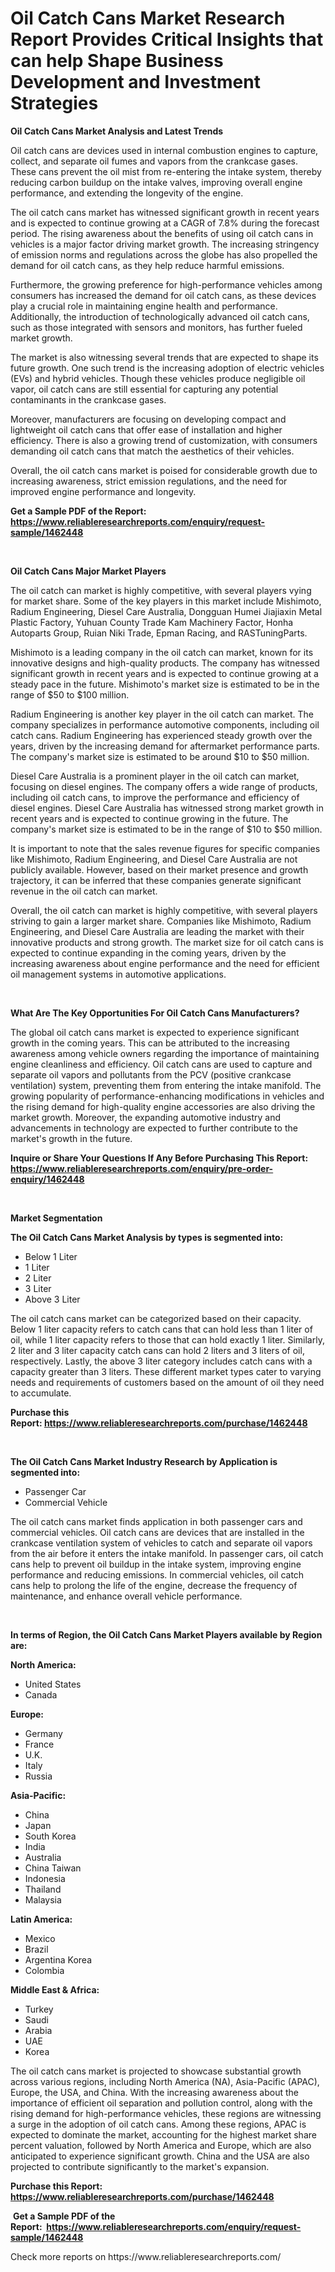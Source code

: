 <p><h1>Oil Catch Cans Market Research Report Provides Critical Insights that can help Shape Business Development and Investment Strategies</h1></p><p><strong>Oil Catch Cans Market Analysis and Latest Trends</strong></p>
<p><p>Oil catch cans are devices used in internal combustion engines to capture, collect, and separate oil fumes and vapors from the crankcase gases. These cans prevent the oil mist from re-entering the intake system, thereby reducing carbon buildup on the intake valves, improving overall engine performance, and extending the longevity of the engine.</p><p>The oil catch cans market has witnessed significant growth in recent years and is expected to continue growing at a CAGR of 7.8% during the forecast period. The rising awareness about the benefits of using oil catch cans in vehicles is a major factor driving market growth. The increasing stringency of emission norms and regulations across the globe has also propelled the demand for oil catch cans, as they help reduce harmful emissions.</p><p>Furthermore, the growing preference for high-performance vehicles among consumers has increased the demand for oil catch cans, as these devices play a crucial role in maintaining engine health and performance. Additionally, the introduction of technologically advanced oil catch cans, such as those integrated with sensors and monitors, has further fueled market growth.</p><p>The market is also witnessing several trends that are expected to shape its future growth. One such trend is the increasing adoption of electric vehicles (EVs) and hybrid vehicles. Though these vehicles produce negligible oil vapor, oil catch cans are still essential for capturing any potential contaminants in the crankcase gases.</p><p>Moreover, manufacturers are focusing on developing compact and lightweight oil catch cans that offer ease of installation and higher efficiency. There is also a growing trend of customization, with consumers demanding oil catch cans that match the aesthetics of their vehicles.</p><p>Overall, the oil catch cans market is poised for considerable growth due to increasing awareness, strict emission regulations, and the need for improved engine performance and longevity.</p></p>
<p><strong>Get a Sample PDF of the Report:&nbsp; <a href="https://www.reliableresearchreports.com/enquiry/request-sample/1462448">https://www.reliableresearchreports.com/enquiry/request-sample/1462448</a></strong></p>
<p>&nbsp;</p>
<p><strong>Oil Catch Cans Major Market Players</strong></p>
<p><p>The oil catch can market is highly competitive, with several players vying for market share. Some of the key players in this market include Mishimoto, Radium Engineering, Diesel Care Australia, Dongguan Humei Jiajiaxin Metal Plastic Factory, Yuhuan County Trade Kam Machinery Factor, Honha Autoparts Group, Ruian Niki Trade, Epman Racing, and RASTuningParts.</p><p>Mishimoto is a leading company in the oil catch can market, known for its innovative designs and high-quality products. The company has witnessed significant growth in recent years and is expected to continue growing at a steady pace in the future. Mishimoto's market size is estimated to be in the range of $50 to $100 million.</p><p>Radium Engineering is another key player in the oil catch can market. The company specializes in performance automotive components, including oil catch cans. Radium Engineering has experienced steady growth over the years, driven by the increasing demand for aftermarket performance parts. The company's market size is estimated to be around $10 to $50 million.</p><p>Diesel Care Australia is a prominent player in the oil catch can market, focusing on diesel engines. The company offers a wide range of products, including oil catch cans, to improve the performance and efficiency of diesel engines. Diesel Care Australia has witnessed strong market growth in recent years and is expected to continue growing in the future. The company's market size is estimated to be in the range of $10 to $50 million.</p><p>It is important to note that the sales revenue figures for specific companies like Mishimoto, Radium Engineering, and Diesel Care Australia are not publicly available. However, based on their market presence and growth trajectory, it can be inferred that these companies generate significant revenue in the oil catch can market.</p><p>Overall, the oil catch can market is highly competitive, with several players striving to gain a larger market share. Companies like Mishimoto, Radium Engineering, and Diesel Care Australia are leading the market with their innovative products and strong growth. The market size for oil catch cans is expected to continue expanding in the coming years, driven by the increasing awareness about engine performance and the need for efficient oil management systems in automotive applications.</p></p>
<p>&nbsp;</p>
<p><strong>What Are The Key Opportunities For Oil Catch Cans Manufacturers?</strong></p>
<p><p>The global oil catch cans market is expected to experience significant growth in the coming years. This can be attributed to the increasing awareness among vehicle owners regarding the importance of maintaining engine cleanliness and efficiency. Oil catch cans are used to capture and separate oil vapors and pollutants from the PCV (positive crankcase ventilation) system, preventing them from entering the intake manifold. The growing popularity of performance-enhancing modifications in vehicles and the rising demand for high-quality engine accessories are also driving the market growth. Moreover, the expanding automotive industry and advancements in technology are expected to further contribute to the market's growth in the future.</p></p>
<p><strong>Inquire or Share Your Questions If Any Before Purchasing This Report: <a href="https://www.reliableresearchreports.com/enquiry/pre-order-enquiry/1462448">https://www.reliableresearchreports.com/enquiry/pre-order-enquiry/1462448</a></strong></p>
<p>&nbsp;</p>
<p><strong>Market Segmentation</strong></p>
<p><strong>The Oil Catch Cans Market Analysis by types is segmented into:</strong></p>
<p><ul><li>Below 1 Liter</li><li>1 Liter</li><li>2 Liter</li><li>3 Liter</li><li>Above 3 Liter</li></ul></p>
<p><p>The oil catch cans market can be categorized based on their capacity. Below 1 liter capacity refers to catch cans that can hold less than 1 liter of oil, while 1 liter capacity refers to those that can hold exactly 1 liter. Similarly, 2 liter and 3 liter capacity catch cans can hold 2 liters and 3 liters of oil, respectively. Lastly, the above 3 liter category includes catch cans with a capacity greater than 3 liters. These different market types cater to varying needs and requirements of customers based on the amount of oil they need to accumulate.</p></p>
<p><strong>Purchase this Report:&nbsp;<a href="https://www.reliableresearchreports.com/purchase/1462448">https://www.reliableresearchreports.com/purchase/1462448</a></strong></p>
<p>&nbsp;</p>
<p><strong>The Oil Catch Cans Market Industry Research by Application is segmented into:</strong></p>
<p><ul><li>Passenger Car</li><li>Commercial Vehicle</li></ul></p>
<p><p>The oil catch cans market finds application in both passenger cars and commercial vehicles. Oil catch cans are devices that are installed in the crankcase ventilation system of vehicles to catch and separate oil vapors from the air before it enters the intake manifold. In passenger cars, oil catch cans help to prevent oil buildup in the intake system, improving engine performance and reducing emissions. In commercial vehicles, oil catch cans help to prolong the life of the engine, decrease the frequency of maintenance, and enhance overall vehicle performance.</p></p>
<p>&nbsp;</p>
<p><strong>In terms of Region, the Oil Catch Cans Market Players available by Region are:</strong></p>
<p>
    <p> <strong> North America: </strong>
        <ul>
            <li>United States</li>
            <li>Canada</li>
        </ul>
        </p> 
    <p> <strong> Europe: </strong>
        <ul>
            <li>Germany</li>
            <li>France</li>
            <li>U.K.</li>
            <li>Italy</li>
            <li>Russia</li>
        </ul>
        </p> 
    <p> <strong> Asia-Pacific: </strong>
        <ul>
            <li>China</li>
            <li>Japan</li>
            <li>South Korea</li>
            <li>India</li>
            <li>Australia</li>
            <li>China Taiwan</li>
            <li>Indonesia</li>
            <li>Thailand</li>
            <li>Malaysia</li>
        </ul>
        </p> 
    <p> <strong> Latin America: </strong>
        <ul>
            <li>Mexico</li>
            <li>Brazil</li>
            <li>Argentina Korea</li>
            <li>Colombia</li>
        </ul>
        </p> 
    <p> <strong> Middle East & Africa: </strong>
        <ul>
            <li>Turkey</li>
            <li>Saudi</li>
            <li>Arabia</li>
            <li>UAE</li>
            <li>Korea</li>
        </ul>
    </p>
    </p>
<p><p>The oil catch cans market is projected to showcase substantial growth across various regions, including North America (NA), Asia-Pacific (APAC), Europe, the USA, and China. With the increasing awareness about the importance of efficient oil separation and pollution control, along with the rising demand for high-performance vehicles, these regions are witnessing a surge in the adoption of oil catch cans. Among these regions, APAC is expected to dominate the market, accounting for the highest market share percent valuation, followed by North America and Europe, which are also anticipated to experience significant growth. China and the USA are also projected to contribute significantly to the market's expansion.</p></p>
<p><strong>Purchase this Report: <a href="https://www.reliableresearchreports.com/purchase/1462448">https://www.reliableresearchreports.com/purchase/1462448</a></strong></p>
<p>&nbsp;<strong>Get a Sample PDF of the Report:&nbsp;&nbsp;<a href="https://www.reliableresearchreports.com/enquiry/request-sample/1462448">https://www.reliableresearchreports.com/enquiry/request-sample/1462448</a></strong></p>
<p><strong></strong></p>
<p>Check more reports on https://www.reliableresearchreports.com/</p>